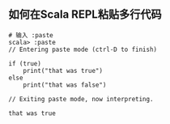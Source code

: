 
## 如何在Scala REPL粘贴多行代码

```shell
# 输入 :paste
scala> :paste
// Entering paste mode (ctrl-D to finish)

if (true)
    print("that was true")
else
    print("that was false")

// Exiting paste mode, now interpreting.

that was true
```